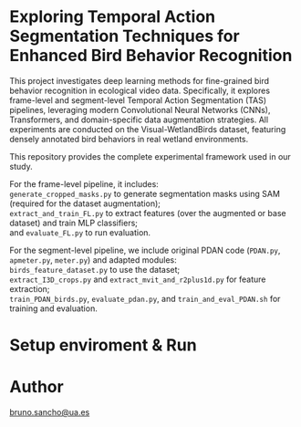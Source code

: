 # Exploring Temporal Action Segmentation Techniques for Enhanced Bird Behavior Recognition
This project investigates deep learning methods for fine-grained bird behavior recognition in ecological video data. Specifically, it explores frame-level and segment-level Temporal Action Segmentation (TAS) pipelines, leveraging modern Convolutional Neural Networks (CNNs), Transformers, and domain-specific data augmentation strategies. All experiments are conducted on the Visual-WetlandBirds dataset, featuring densely annotated bird behaviors in real wetland environments.

This repository provides the complete experimental framework used in our study.  

For the frame-level pipeline, it includes:  
`generate_cropped_masks.py` to generate segmentation masks using SAM (required for the dataset augmentation);  
`extract_and_train_FL.py` to extract features (over the augmented or base dataset) and train MLP classifiers;  
and `evaluate_FL.py` to run evaluation.  

For the segment-level pipeline, we include original PDAN code (`PDAN.py`, `apmeter.py`, `meter.py`) and adapted modules:  
`birds_feature_dataset.py` to use the dataset;  
`extract_I3D_crops.py` and `extract_mvit_and_r2plus1d.py` for feature extraction;  
`train_PDAN_birds.py`, `evaluate_pdan.py`, and `train_and_eval_PDAN.sh` for training and evaluation.



# Setup enviroment & Run

# Author
bruno.sancho@ua.es
